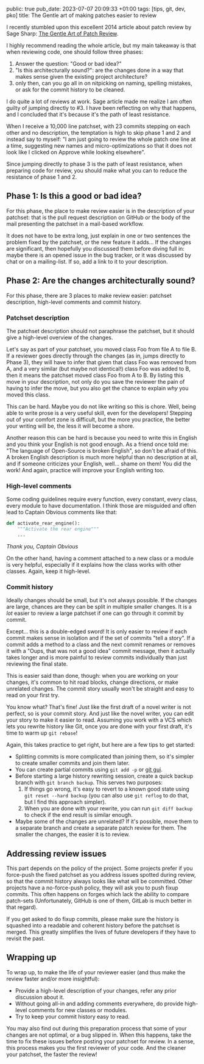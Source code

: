 public: true
pub_date: 2023-07-07 20:09:33 +01:00
tags: [tips, git, dev, pko]
title: The Gentle art of making patches easier to review

I recently stumbled upon this excellent 2014 article about patch review by Sage Sharp: [The Gentle Art of Patch Review](https://sage.thesharps.us/2014/09/01/the-gentle-art-of-patch-review/).

I highly recommend reading the whole article, but my main takeaway is that when reviewing code, one should follow three phases:

1. Answer the question: "Good or bad idea?"
2. "Is this architecturally sound?": are the changes done in a way that makes sense given the existing project architecture?
3. only then, can you go all in on nitpicking on naming, spelling mistakes, or ask for the commit history to be cleaned.

I do quite a lot of reviews at work. Sage article made me realize I am often guilty of jumping directly to #3. I have been reflecting on why that happens, and I concluded that it's because it's the path of least resistance.

When I receive a 10,000 line patchset, with 23 commits stepping on each other and no description, the temptation is high to skip phase 1 and 2 and instead say to myself: "I am just going to review the whole patch one line at a time, suggesting new names and micro-optimizations so that it does not look like I clicked on Approve while looking elsewhere".

Since jumping directly to phase 3 is the path of least resistance, when preparing code for review, you should make what you can to reduce the resistance of phase 1 and 2.

<!-- break -->

## Phase 1: Is this a good or bad idea?

For this phase, the place to make review easier is in the description of your patchset: that is the pull request description on GitHub or the body of the mail presenting the patchset in a mail-based workflow.

It does not have to be extra long, just explain in one or two sentences the problem fixed by the patchset, or the new feature it adds... If the changes are significant, then hopefully you discussed them before diving full in: maybe there is an opened issue in the bug tracker, or it was discussed by chat or on a mailing-list. If so, add a link to it to your description.

## Phase 2: Are the changes architecturally sound?

For this phase, there are 3 places to make review easier: patchset description, high-level comments and commit history.

### Patchset description

The patchset description should not paraphrase the patchset, but it should give a high-level overview of the changes.

Let's say as part of your patchset, you moved class Foo from file A to file B. If a reviewer goes directly through the changes (as in, jumps directly to Phase 3), they will have to infer that given that class Foo was removed from A, and a very similar (but maybe not identical!) class Foo was added to B, then it means the patchset moved class Foo from A to B. By listing this move in your description, not only do you save the reviewer the pain of having to infer the move, but you also get the chance to explain *why* you moved this class.

This can be hard. Maybe you do not like writing so this is chore. Well, being able to write prose is a very useful skill, even for the developers! Stepping out of your comfort zone is difficult, but the more you practice, the better your writing will be, the less it will become a shore.

Another reason this can be hard is because you need to write this in English and you think your English is not good enough. As a friend once told me: "The language of Open-Source is broken English", so don't be afraid of this. A broken English description is much more helpful than no description at all, and if someone criticizes your English, well... shame on them! You did the work! And again, practice will improve your English writing too.

### High-level comments

Some coding guidelines require every function, every constant, every class, every module to have documentation. I think those are misguided and often lead to Captain Obvious comments like that:

```python
def activate_rear_engine():
    """Activate the rear engine"""
    ...
```

*Thank you, Captain Obvious*

On the other hand, having a comment attached to a new class or a module is very helpful, especially if it explains how the class works with other classes. Again, keep it high-level.

### Commit history

Ideally changes should be small, but it's not always possible. If the changes are large, chances are they can be split in multiple smaller changes. It is a *lot* easier to review a large patchset if one can go through it commit by commit.

Except... this is a double-edged sword! It is only easier to review if each commit makes sense in isolation and if the set of commits "tell a story". If a commit adds a method to a class and the next commit renames or removes it with a "Oups, that was not a good idea" commit message, then it actually takes longer and is more painful to review commits individually than just reviewing the final state.

This is easier said than done, though: when you are working on your changes, it's common to hit road blocks, change directions, or make unrelated changes. The commit story usually won't be straight and easy to read on your first try.

You know what? That's fine! Just like the first draft of a novel writer is not perfect, so is your commit story. And just like the novel writer, you can edit your story to make it easier to read. Assuming you work with a VCS which lets you rewrite history like Git, once you are done with your first draft, it's time to warm up `git rebase`!

Again, this takes practice to get right, but here are a few tips to get started:

- Splitting commits is more complicated than joining them, so it's simpler to create smaller commits and join them later.
- You can create partial commits using `git add -p` or [git gui](/blog/2016/an-intro-to-git-gui).
- Before starting a large history rewriting session, create a quick backup branch with `git branch backup`. This serves two purposes:
    1. If things go wrong, it's easy to revert to a known good state using `git reset --hard backup` (you can also use `git reflog` to do that, but I find this approach simpler).
    2. When you are done with your rewrite, you can run `git diff backup` to check if the end result is similar enough.
- Maybe some of the changes are unrelated? If it's possible, move them to a separate branch and create a separate patch review for them. The smaller the changes, the easier it is to review.

## Addressing review issues

This part depends on the policy of the project. Some projects prefer if you force-push the fixed patchset as you address issues spotted during review, so that the commit history always looks like what will be committed. Other projects have a no-force-push policy, they will ask you to push fixup commits. This often happens on forges which lack the ability to compare patch-sets (Unfortunately, GitHub is one of them, GitLab is much better in that regard).

If you get asked to do fixup commits, please make sure the history is squashed into a readable and coherent history before the patchset is merged. This greatly simplifies the lives of future developers if they have to revisit the past.

## Wrapping up

To wrap up, to make the life of your reviewer easier (and thus make the review faster and/or more insightful):

- Provide a high-level description of your changes, refer any prior discussion about it.
- Without going all-in and adding comments everywhere, do provide high-level comments for new classes or modules.
- Try to keep your commit history easy to read.

You may also find out during this preparation process that some of your changes are not optimal, or a bug slipped in. When this happens, take the time to fix these issues before posting your patchset for review. In a sense, this process makes you the first reviewer of your code. And the cleaner your patchset, the faster the review!
